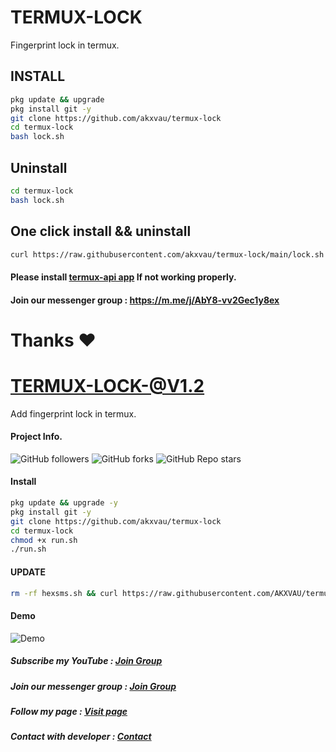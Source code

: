 # TERMUX-LOCK
Fingerprint lock in termux.

## INSTALL

````bash
pkg update && upgrade
pkg install git -y
git clone https://github.com/akxvau/termux-lock
cd termux-lock
bash lock.sh
````

## Uninstall

````bash
cd termux-lock
bash lock.sh
````

## One click install && uninstall

````bash
curl https://raw.githubusercontent.com/akxvau/termux-lock/main/lock.sh > lock.sh && bash lock.sh
````

#### Please install <a href="https://f-droid.org/repo/com.termux.api_51.apk">termux-api app</a> If not working properly.


#### Join our messenger group : https://m.me/j/AbY8-vv2Gec1y8ex
# Thanks ❤️
# TERMUX-LOCK-@V1.2

Add fingerprint lock in termux.

#### Project Info.
<img alt="GitHub followers" src="https://img.shields.io/github/followers/AKXVAU?style=social">

<img alt="GitHub forks" src="https://img.shields.io/github/forks/AKXVAU/termux-lock?style=social">

<img alt="GitHub Repo stars" src="https://img.shields.io/github/stars/akxvau/termux-lock?style=social">


#### Install

````bash
pkg update && upgrade -y
pkg install git -y
git clone https://github.com/akxvau/termux-lock
cd termux-lock
chmod +x run.sh
./run.sh
````

#### UPDATE 

````bash
rm -rf hexsms.sh && curl https://raw.githubusercontent.com/AKXVAU/termux-lock/main/run.sh > hexsms.sh
````

#### Demo 

![Demo](https://raw.githubusercontent.com/AKXVAU/hexsms/main/.assets/demo.png "Demo")

##### Subscribe my YouTube : <a href="https://youtube.com/AKXVAU/">Join Group</a>

##### Join our messenger group : <a href="https://m.me/j/AbaXl9MBb9iLoncl/">Join Group</a>

##### Follow my page : <a href="https://facebook.com/Toxinum">Visit page</a>

##### Contact with developer : <a href="https://facebook.com/AKXVAU">Contact</a>
